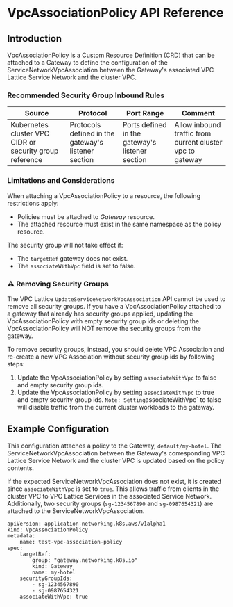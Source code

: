 # VpcAssociationPolicy API Reference

## Introduction

VpcAssociationPolicy is a Custom Resource Definition (CRD) that can be attached to a Gateway to define the configuration
of the ServiceNetworkVpcAssociation between the Gateway's associated VPC Lattice Service Network and the cluster VPC.

### Recommended Security Group Inbound Rules

| Source                                                  | Protocol                                            | Port Range                                      | Comment                                                   |
|---------------------------------------------------------|-----------------------------------------------------|-------------------------------------------------|-----------------------------------------------------------|
| Kubernetes cluster VPC CIDR or security group reference | Protocols defined in the gateway's listener section | Ports defined in the gateway's listener section | Allow inbound traffic from current cluster vpc to gateway |

### Limitations and Considerations

When attaching a VpcAssociationPolicy to a resource, the following restrictions apply:

* Policies must be attached to *Gateway* resource.
* The attached resource must exist in the same namespace as the policy resource.

The security group will not take effect if:

* The `targetRef` gateway does not exist.
* The `associateWithVpc` field is set to false.


### :warning: Removing Security Groups

The VPC Lattice `UpdateServiceNetworkVpcAssociation` API cannot be used to remove all security groups.
If you have a VpcAssociationPolicy attached to a gateway that already has security groups applied, updating the VpcAssociationPolicy with empty security group ids or deleting the VpcAssociationPolicy will NOT remove the security groups from the gateway.

To remove security groups, instead, you should delete VPC Association and re-create a new VPC Association without security group ids by following steps:
1. Update the VpcAssociationPolicy by setting `associateWithVpc` to false and empty security group ids.
2. Update the VpcAssociationPolicy by setting `associateWithVpc` to true and empty security group ids.
`
Note: Setting `associateWithVpc` to false will disable traffic from the current cluster workloads to the gateway.

## Example Configuration

This configuration attaches a policy to the Gateway, `default/my-hotel`. The ServiceNetworkVpcAssociation between the
Gateway's corresponding VPC Lattice Service Network and the cluster VPC is updated based on the policy contents.

If the expected ServiceNetworkVpcAssociation does not exist, it is created since `associateWithVpc` is set to `true`.
This allows traffic from clients in the cluster VPC to VPC Lattice Services in the associated Service Network.
Additionally, two security groups (`sg-1234567890` and `sg-0987654321`) are attached to the ServiceNetworkVpcAssociation.

```
apiVersion: application-networking.k8s.aws/v1alpha1
kind: VpcAssociationPolicy
metadata:
    name: test-vpc-association-policy
spec:
    targetRef:
        group: "gateway.networking.k8s.io"
        kind: Gateway
        name: my-hotel
    securityGroupIds:
        - sg-1234567890
        - sg-0987654321
    associateWithVpc: true
```
